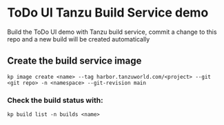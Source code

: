 # ToDo UI Tanzu Build Service demo

Build the ToDo UI demo with Tanzu build service, commit a change to this repo and a new build will be created automatically


## Create the build service image
```
kp image create <name> --tag harbor.tanzuworld.com/<project> --git <git repo> -n <namespace> --git-revision main
```
### Check the build status with:
```
kp build list -n builds <name>
```



